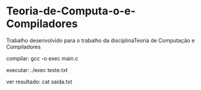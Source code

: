 # Teoria-de-Computa-o-e-Compiladores
Trabalho desenvolvido para o trabalho da disciplinaTeoria de Computação e Compiladores

compilar: 
    gcc -o exec main.c

executar:
    ./exec teste.txt

ver resultado:
    cat saida.txt
